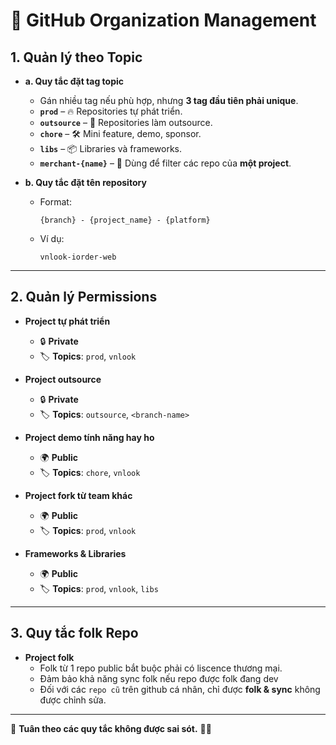 
# 🚀 GitHub Organization Management  

## 1. Quản lý theo **Topic**  
- **a. Quy tắc đặt tag topic**  
  - Gán nhiều tag nếu phù hợp, nhưng **3 tag đầu tiên phải unique**.  
  - **`prod`** – 🔥 Repositories tự phát triển.  
  - **`outsource`** – 🤝 Repositories làm outsource.  
  - **`chore`** – 🛠️ Mini feature, demo, sponsor.  
  - **`libs`** – 📦 Libraries và frameworks.  
  - **`merchant-{name}`** – 🏢 Dùng để filter các repo của **một project**.  

- **b. Quy tắc đặt tên repository**  
  - Format:  
    ```  
    {branch} - {project_name} - {platform}  
    ```  
  - Ví dụ:  
    ```
    vnlook-iorder-web
    ```

---

## 2. Quản lý **Permissions**  
- **Project tự phát triển**  
  - 🔒 **Private**  
  - 🏷 **Topics**: `prod`, `vnlook`  

- **Project outsource**  
  - 🔒 **Private**  
  - 🏷 **Topics**: `outsource`, `<branch-name>`  

- **Project demo tính năng hay ho**  
  - 🌍 **Public**  
  - 🏷 **Topics**: `chore`, `vnlook`  

- **Project fork từ team khác**  
  - 🌍 **Public**  
  - 🏷 **Topics**: `prod`, `vnlook`  

- **Frameworks & Libraries**  
  - 🌍 **Public**  
  - 🏷 **Topics**: `prod`, `vnlook`, `libs`  

---
## 3. Quy tắc folk **Repo**  
- **Project folk**  
  - Folk từ 1 repo public bắt buộc phải có liscence thương mại. 
  - Đảm bảo khả năng sync folk nếu repo được folk đang dev
  - Đối với các `repo cũ` trên github cá nhân, chỉ được **folk & sync** không được chỉnh sửa.   

---
📌 **Tuân theo các quy tắc không được sai sót.** 🚀🔥  
